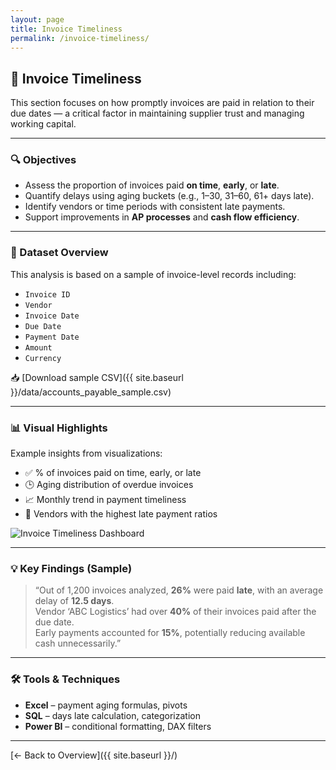 ```yaml
---
layout: page
title: Invoice Timeliness
permalink: /invoice-timeliness/
---
```


## 📅 Invoice Timeliness

This section focuses on how promptly invoices are paid in relation to their due dates — a critical factor in maintaining supplier trust and managing working capital.

---

### 🔍 Objectives

- Assess the proportion of invoices paid **on time**, **early**, or **late**.
- Quantify delays using aging buckets (e.g., 1–30, 31–60, 61+ days late).
- Identify vendors or time periods with consistent late payments.
- Support improvements in **AP processes** and **cash flow efficiency**.

---

### 🧾 Dataset Overview

This analysis is based on a sample of invoice-level records including:

- `Invoice ID`
- `Vendor`
- `Invoice Date`
- `Due Date`
- `Payment Date`
- `Amount`
- `Currency`

📥 [Download sample CSV]({{ site.baseurl }}/data/accounts_payable_sample.csv)

---

### 📊 Visual Highlights

Example insights from visualizations:

- ✅ % of invoices paid on time, early, or late
- 🕒 Aging distribution of overdue invoices
- 📈 Monthly trend in payment timeliness
- 🚩 Vendors with the highest late payment ratios

<img src="{{ site.baseurl }}/assets/images/invoice-timeliness-dashboard.png" alt="Invoice Timeliness Dashboard" class="rounded-xl shadow-md mt-4" />

---

### 💡 Key Findings (Sample)

> “Out of 1,200 invoices analyzed, **26%** were paid **late**, with an average delay of **12.5 days**.  
> Vendor ‘ABC Logistics’ had over **40%** of their invoices paid after the due date.  
> Early payments accounted for **15%**, potentially reducing available cash unnecessarily.”

---

### 🛠 Tools & Techniques

- **Excel** – payment aging formulas, pivots  
- **SQL** – days late calculation, categorization  
- **Power BI** – conditional formatting, DAX filters

---

[← Back to Overview]({{ site.baseurl }}/)
